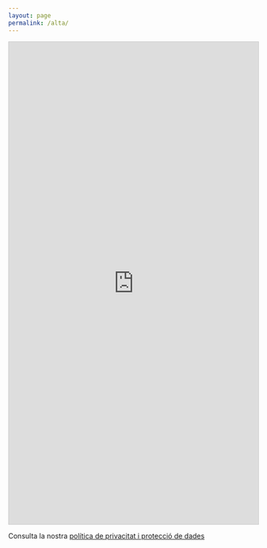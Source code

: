 ```yaml
---
layout: page
permalink: /alta/
---
```

<script src="https://static.airtable.com/js/embed/embed_snippet_v1.js"></script><iframe class="airtable-embed airtable-dynamic-height" src="https://airtable.com/embed/shrRtGpYqJdGCLMMc?backgroundColor=red" frameborder="0" onmousewheel="" width="100%" height="973" style="background: transparent; border: 1px solid #ccc;"></iframe>

Consulta la nostra <a href="https://dubbcn.org/legal">política de privacitat i protecció de dades</a>
